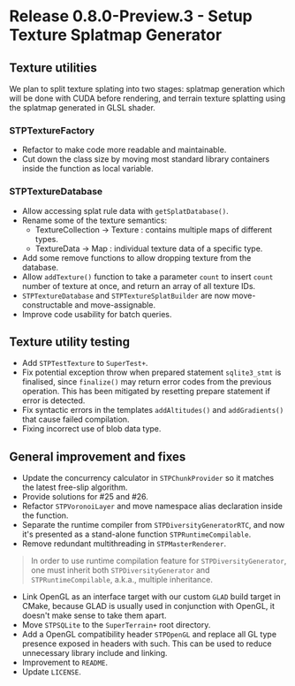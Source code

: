 # Release 0.8.0-Preview.3 - Setup Texture Splatmap Generator

## Texture utilities

We plan to split texture splating into two stages: splatmap generation which will be done with CUDA before rendering, and terrain texture splatting using the splatmap generated in GLSL shader.

### STPTextureFactory

- Refactor to make code more readable and maintainable.
- Cut down the class size by moving most standard library containers inside the function as local variable.

### STPTextureDatabase

- Allow accessing splat rule data with `getSplatDatabase()`.
- Rename some of the texture semantics:
  - TextureCollection -> Texture : contains multiple maps of different types.
  - TextureData -> Map : individual texture data of a specific type.
- Add some remove functions to allow dropping texture from the database.
- Allow `addTexture()` function to take a parameter `count` to insert `count` number of texture at once, and return an array of all texture IDs.
- `STPTextureDatabase` and `STPTextureSplatBuilder` are now move-constructable and move-assignable.
- Improve code usability for batch queries.

## Texture utility testing

- Add `STPTestTexture` to `SuperTest+`.
- Fix potential exception throw when prepared statement `sqlite3_stmt` is finalised, since `finalize()` may return error codes from the previous operation. This has been mitigated by resetting prepare statement if error is detected.
- Fix syntactic errors in the templates `addAltitudes()` and `addGradients()` that cause failed compilation.
- Fixing incorrect use of blob data type.

## General improvement and fixes

- Update the concurrency calculator in `STPChunkProvider` so it matches the latest free-slip algorithm.
- Provide solutions for #25 and #26.
- Refactor `STPVoronoiLayer` and move namespace alias declaration inside the function.
- Separate the runtime compiler from `STPDiversityGeneratorRTC`, and now it's presented as a stand-alone function `STPRuntimeCompilable`.
- Remove redundant multithreading in `STPMasterRenderer`.

> In order to use runtime compilation feature for `STPDiversityGenerator`, one must inherit both `STPDiversityGenerator` and `STPRuntimeCompilable`, a.k.a., multiple inheritance.

- Link OpenGL as an interface target with our custom `GLAD` build target in CMake, because GLAD is usually used in conjunction with OpenGL, it doesn't make sense to take them apart.
- Move `STPSQLite` to the `SuperTerrain+` root directory.
- Add a OpenGL compatibility header `STPOpenGL` and replace all GL type presence exposed in headers with such. This can be used to reduce unnecessary library include and linking.
- Improvement to `README`.
- Update `LICENSE`.